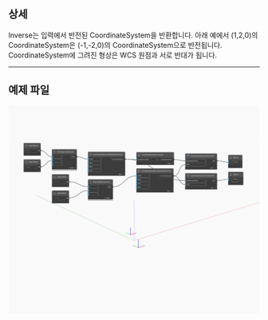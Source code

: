 ## 상세
Inverse는 입력에서 반전된 CoordinateSystem을 반환합니다. 아래 예에서 (1,2,0)의 CoordinateSystem은 (-1,-2,0)의 CoordinateSystem으로 반전됩니다. CoordinateSystem에 그려진 형상은 WCS 원점과 서로 반대가 됩니다.
___
## 예제 파일

![Inverse](./Autodesk.DesignScript.Geometry.CoordinateSystem.Inverse_img.jpg)

